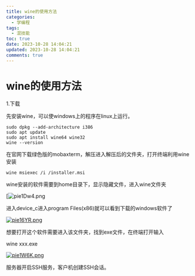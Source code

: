 ```yaml
---
title: wine的使用方法
categories:
  - 学编程
tags:
  - 混技能
toc: true
date: 2023-10-28 14:04:21
updated: 2023-10-28 14:04:21
comments: true
---
```


# wine的使用方法

1.下载

先安装wine，可以使windows上的程序在linux上运行。

```
sudo dpkg --add-architecture i386
sudo apt update
sudo apt install wine64 wine32
wine --version
```

在官网下载绿色版的mobaxterm，解压进入解压后的文件夹，打开终端利用wine安装

```
wine msiexec /i /installer.msi
```

wine安装的软件需要到home目录下，显示隐藏文件，进入wine文件夹

[![pie1Dw4.png](https://z1.ax1x.com/2023/10/28/pie1Dw4.png)

进入device_c进入program Files(x86)就可以看到下载的windows软件了

[![pie16YR.png](https://z1.ax1x.com/2023/10/28/pie16YR.png)](https://imgse.com/i/pie16YR)

想要打开这个软件需要进入该文件夹，找到exe文件，在终端打开输入

wine xxx.exe

[![pie1W6K.png](https://z1.ax1x.com/2023/10/28/pie1W6K.png)](https://imgse.com/i/pie1W6K)

服务器开启SSH服务，客户机创建SSH会话。
